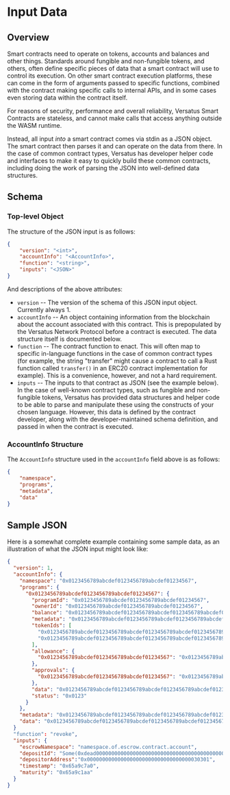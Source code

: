 # Input Data

## Overview

Smart contracts need to operate on tokens, accounts and balances and other things. Standards around fungible and non-fungible tokens, and others, often define specific pieces of data that a smart contract will use to control its execution. On other smart contract execution platforms, these can come in the form of arguments passed to specific functions, combined with the contract making specific calls to internal APIs, and in some cases even storing data within the contract itself.

For reasons of security, performance and overall reliability, Versatus Smart Contracts are stateless, and cannot make calls that access anything outside the WASM runtime.

Instead, all input _into_ a smart contract comes via stdin as a JSON object. The smart contract then parses it and can operate on the data from there. In the case of common contract types, Versatus has developer helper code and interfaces to make it easy to quickly build these common contracts, including doing the work of parsing the JSON into well-defined data structures.

## Schema

### Top-level Object

The structure of the JSON input is as follows:

```json
{
    "version": "<int>",
    "accountInfo": "<AccountInfo>",
    "function": "<string>",
    "inputs": "<JSON>"
}
```

And descriptions of the above attributes:

* `version` -- The version of the schema of this JSON input object. Currently always 1.
* `accountInfo` -- An object containing information from the blockchain about the account associated with this contract. This is prepopulated by the Versatus Network Protocol before a contract is executed. The data structure itself is documented below.
* `function` -- The contract function to enact. This will often map to specific in-language functions in the case of common contract types (for example, the string "transfer" might cause a contract to call a Rust function called `transfer()` in an ERC20 contract implementation for example). This is a convenience, however, and not a hard requirement.
* `inputs` -- The inputs to that contract as JSON (see the example below). In the case of well-known contract types, such as fungible and non-fungible tokens, Versatus has provided data structures and helper code to be able to parse and manipulate these using the constructs of your chosen language. However, this data is defined by the contract developer, along with the developer-maintained schema definition, and passed in when the contract is executed.

### AccountInfo Structure

The `AccountInfo` structure used in the `accountInfo` field above is as follows:
```json
{
    "namespace",
    "programs",
    "metadata",
    "data"
}
```

## Sample JSON

Here is a somewhat complete example containing some sample data, as an illustration of what the JSON input might look like:

```json 
{
  "version": 1,
  "accountInfo": {
    "namespace": "0x0123456789abcdef0123456789abcdef01234567",
    "programs": {
      "0x0123456789abcdef0123456789abcdef01234567": {
        "programId": "0x0123456789abcdef0123456789abcdef01234567",
        "ownerId": "0x0123456789abcdef0123456789abcdef01234567",
        "balance": "0x0123456789abcdef0123456789abcdef0123456789abcdef0123456789abcdef",
        "metadata": "0x0123456789abcdef0123456789abcdef0123456789abcdef0123456789abcdef",
        "tokenIds": [
          "0x0123456789abcdef0123456789abcdef0123456789abcdef0123456789abcdef",
          "0x0123456789abcdef0123456789abcdef0123456789abcdef0123456789abcdef"
        ],
        "allowance": {
          "0x0123456789abcdef0123456789abcdef01234567": "0x0123456789abcdef0123456789abcdef0123456789abcdef0123456789abcdef"
        },
        "approvals": {
          "0x0123456789abcdef0123456789abcdef01234567": "0x0123456789abcdef0123456789abcdef0123456789abcdef0123456789abcdef"
        },
        "data": "0x0123456789abcdef0123456789abcdef0123456789abcdef0123456789abcdef",
        "status": "0x0123"
      }
    },
    "metadata": "0x0123456789abcdef0123456789abcdef0123456789abcdef0123456789abcdef",
    "data": "0x0123456789abcdef0123456789abcdef0123456789abcdef0123456789abcdef"
  } 
  "function": "revoke",
  "inputs": {
    "escrowNamespace": "namespace.of.escrow.contract.account",
    "depositId": "Some(0xdead00000000000000000000000000000000000000000000000000000000beef",
    "depositorAddress":"0x0000000000000000000000000000000000030301",
    "timestamp": "0x65a9c7a0",
    "maturity": "0x65a9c1aa"
  }
}
```
